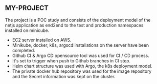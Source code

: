 MY-PROJECT
---------------------
The project is a POC study and consists of the deployment model of the netjs application as end2end to the test and production namespaces installed on minicube.
- EC2 server installed on AWS.
- Minikube, docker, k8s, argocd installations on the server have been completed.
- Github CI & Argo CD opensource tool was used for CI / CD process.
- It's set to trigger when push to Github branches in CI step.
- Helm chart structure was used with Argo, the k8s deployment model.
- The private docker hub repository was used for the image repository and the Secret information was kept on the cluster.
